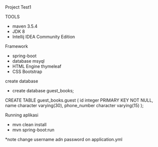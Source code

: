 Project Test1

TOOLS
- maven 3.5.4
- JDK 8
- Intellij IDEA Community Edition

Framework
- spring-boot
- database msyql
- HTML Engine thymeleaf
- CSS Bootstrap


create database 
- create database guest_books;

CREATE TABLE guest_books.guest
(
  id integer PRIMARY KEY NOT NULL,
  name character varying(30),
  phone_number character varying(15)
);

Running aplikasi

- mvn clean install
- mvn spring-boot:run

*note
change username adn password on application.yml




